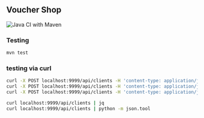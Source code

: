 ## Voucher Shop

![Java CI with Maven](https://github.com/bm64/pp5-voucherstore-3511/workflows/Java%20CI%20with%20Maven/badge.svg)

### Testing

```bash
mvn test
```

### testing via curl

```bash
curl -X POST localhost:9999/api/clients -H 'content-type: application/json' -d '{"firstname": "Kuba", "lastname": "Kanclerz", "address": {"street": "rakowicka"}}'
curl -X POST localhost:9999/api/clients -H 'content-type: application/json' -d '{"firstname": "Kuba", "lastname": "Kanclerz", "address": {"street": "rakowicka"}}'
curl -X POST localhost:9999/api/clients -H 'content-type: application/json' -d '{"firstname": "Kuba", "lastname": "Kanclerz", "address": {"street": "rakowicka"}}'

curl localhost:9999/api/clients | jq
curl localhost:9999/api/clients | python -m json.tool
```